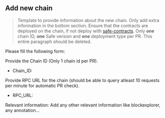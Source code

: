 ## Add new chain

> Template to provide information about the new chain. Only add extra information in the bottom section. Ensure that the contracts are deployed on the chain, if not deploy with [safe-contracts](https://github.com/safe-global/safe-contracts). Only **one** chain ID, **one** Safe version and **one** deployment type per PR. This entire paragraph should be deleted.

Please fill the following form:

Provide the Chain ID (Only 1 chain id per PR).
- Chain_ID: 

Provide RPC URL for the chain (should be able to query atleast 10 requests per minute for automatic PR check).
- RPC_URL: 

Relevant information:
Add any other relevant information like blockexplorer, any annotation...
